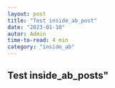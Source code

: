```yaml
---
layout: post
title: "Test inside_ab_post"
date: "2023-01-10"
autor: Admin
time-to-read: 4 min
category: "inside_ab"
---
```


## Test inside_ab_posts"
